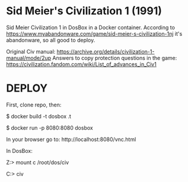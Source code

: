 # Sid Meier's Civilization 1 (1991)

Sid Meier Civilization 1 in DosBox in a Docker container.
According to https://www.myabandonware.com/game/sid-meier-s-civilization-1nj it's abandonware, so all good to deploy.

Original Civ manual: https://archive.org/details/civilization-1-manual/mode/2up
Answers to copy protection questions in the game: https://civilization.fandom.com/wiki/List_of_advances_in_Civ1

# DEPLOY
First, clone repo, then:

$ docker build -t dosbox .t

$ docker run -p 8080:8080 dosbox

In your browser go to:
http://localhost:8080/vnc.html 

In DosBox:

Z:\> mount c /root/dos/civ

C:\> civ

